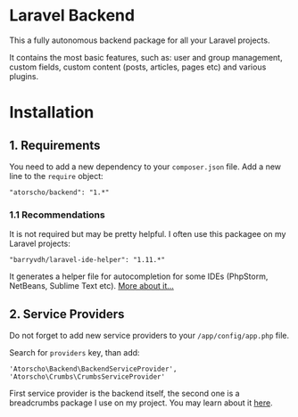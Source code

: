 # Laravel Backend
This a fully autonomous backend package for all your Laravel projects.

It contains the most basic features, such as: user and group management, custom fields, custom content (posts, articles, pages etc) and various plugins.

# Installation

## 1. Requirements
You need to add a new dependency to your `composer.json` file. Add a new line to the `require` object:

	"atorscho/backend": "1.*"

### 1.1 Recommendations
It is not required but may be pretty helpful. I often use this packagee on my Laravel projects:

	"barryvdh/laravel-ide-helper": "1.11.*"

It generates a helper file for autocompletion for some IDEs (PhpStorm, NetBeans, Sublime Text etc). [More about it...](https://github.com/barryvdh/laravel-ide-helper)

## 2. Service Providers
Do not forget to add new service providers to your `/app/config/app.php` file.

Search for `providers` key, than add:

	'Atorscho\Backend\BackendServiceProvider',
	'Atorscho\Crumbs\CrumbsServiceProvider'

First service provider is the backend itself, the second one is a breadcrumbs package I use on my project. You may learn about it [here](https://github.com/atorscho/crumbs).


